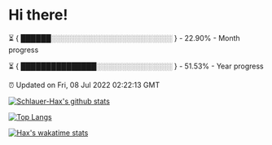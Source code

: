 # Hi there!

⏳ { ██████░░░░░░░░░░░░░░░░░░░░░░░░ } - 22.90% - Month progress

⏳ { ███████████████░░░░░░░░░░░░░░░ } - 51.53% - Year progress

⏰ Updated on Fri, 08 Jul 2022 02:22:13 GMT


[![Schlauer-Hax's github stats](https://github-readme-stats.vercel.app/api?username=Schlauer-Hax&show_icons=true&theme=dark&count_private=true)](https://github.com/Schlauer-Hax)


[![Top Langs](https://github-readme-stats.vercel.app/api/top-langs/?username=Schlauer-Hax&layout=compact&theme=dark)](https://github.com/Schlauer-Hax?tab=repositories)


[![Hax's wakatime stats](https://github-readme-stats.vercel.app/api/wakatime?username=Hax&theme=dark)](https://wakatime.com/@Hax)

